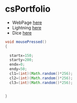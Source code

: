 # csPortfolio

* WebPage [here](https://kantab.github.io/testWeb/)
* Lightning [here](https://kantab.github.io/lightning2/)
* Dice [here](https://kantab.github.io/dice/)

```Java
void mousePressed()
{
  
  startx=150;
  starty=200;
  endx=0;
  endy=50;
  cl1=(int)(Math.random()*256);
  cl2=(int)(Math.random()*256);
  cl3=(int)(Math.random()*256);
  

}
```
